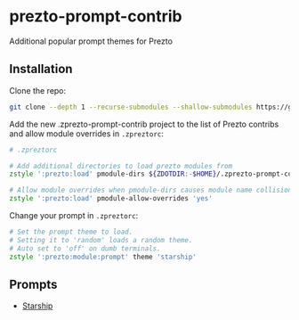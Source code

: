 # prezto-prompt-contrib

Additional popular prompt themes for Prezto

## Installation

Clone the repo:

```zsh
git clone --depth 1 --recurse-submodules --shallow-submodules https://github.com/mattmc3/prezto-prompt-contrib ${ZDOTDIR:-$HOME}/.zprezto-prompt-contrib
```

Add the new .zprezto-prompt-contrib project to the list of Prezto contribs and allow
module overrides in `.zpreztorc`:

```zsh
# .zpreztorc

# Add additional directories to load prezto modules from
zstyle ':prezto:load' pmodule-dirs ${ZDOTDIR:-$HOME}/.zprezto-prompt-contrib

# Allow module overrides when pmodule-dirs causes module name collisions
zstyle ':prezto:load' pmodule-allow-overrides 'yes'
```

Change your prompt in `.zpreztorc`:

```zsh
# Set the prompt theme to load.
# Setting it to 'random' loads a random theme.
# Auto set to 'off' on dumb terminals.
zstyle ':prezto:module:prompt' theme 'starship'
```

## Prompts

- [Starship]

[starship]:  https://starship.rs
